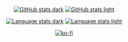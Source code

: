 <div align="center">

[![GitHub stats dark](https://github-readme-stats.vercel.app/api?username=drenkmann&show_icons=true&count_private=true&hide_border=true&hide_rank=true&theme=github_dark#gh-dark-mode-only)](https://github.com/anuraghazra/github-readme-stats#gh-dark-mode-only)
[![GitHub stats light](https://github-readme-stats.vercel.app/api?username=drenkmann&show_icons=true&count_private=true&hide_border=true&hide_rank=true&theme=default#gh-light-mode-only)](https://github.com/anuraghazra/github-readme-stats#gh-light-mode-only)

[![Language stats dark](https://github-readme-stats.vercel.app/api/top-langs/?username=drenkmann&layout=compact&hide_border=true&theme=github_dark#gh-dark-mode-only)](https://github.com/anuraghazra/github-readme-stats#gh-dark-mode-only)
[![Language stats light](https://github-readme-stats.vercel.app/api/top-langs/?username=drenkmann&layout=compact&card_width=500&hide_border=true&theme=default#gh-light-mode-only)](https://github.com/anuraghazra/github-readme-stats#gh-light-mode-only)

[![ko-fi](https://ko-fi.com/img/githubbutton_sm.svg)](https://ko-fi.com/drenkmann)

</div>
